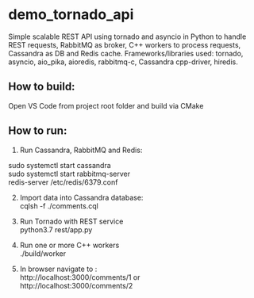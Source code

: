 # demo_tornado_api
Simple scalable REST API using tornado and asyncio in Python to handle REST requests,  RabbitMQ as broker, C++ workers to process requests, Cassandra as DB and Redis cache.
Frameworks/libraries used: tornado, asyncio, aio_pika, aioredis, rabbitmq-c, Cassandra cpp-driver, hiredis.

How to build:  
---------------------  
Open VS Code from project root folder and build via CMake  

How to run:  
---------------------  
1. Run Cassandra, RabbitMQ and Redis:  

sudo systemctl start cassandra   
sudo systemctl start rabbitmq-server  
redis-server /etc/redis/6379.conf   

2. Import data into Cassandra database:   
cqlsh -f ./comments.cql   

3. Run Tornado with REST service   
python3.7 rest/app.py   

4. Run one or more C++ workers   
./build/worker   

5. In browser navigate to :   
http://localhost:3000/comments/1 or   
http://localhost:3000/comments/2   


